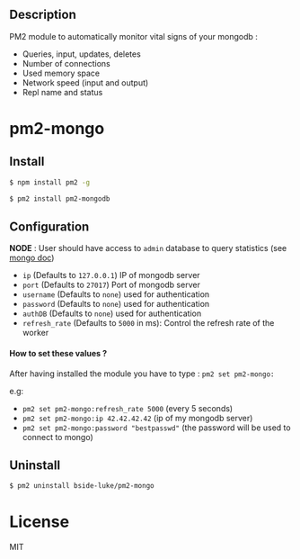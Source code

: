 ## Description

PM2 module to automatically monitor vital signs of your mongodb :

*   Queries, input, updates, deletes
*   Number of connections
*   Used memory space
*   Network speed (input and output)
*   Repl name and status


# pm2-mongo

## Install

```bash
$ npm install pm2 -g

$ pm2 install pm2-mongodb
```

## Configuration

**NODE** : User should have access to `admin` database to query statistics (see [mongo doc](http://mongodb.github.io/node-mongodb-native/2.2/api/Admin.html))

*   `ip` (Defaults to `127.0.0.1`) IP of mongodb server
*   `port` (Defaults to `27017`) Port of mongodb server
*   `username` (Defaults to `none`) used for authentication
*   `password` (Defaults to `none`) used for authentication
*   `authDB` (Defaults to `none`) used for authentication
*   `refresh_rate` (Defaults to `5000` in ms): Control the refresh rate of the worker

#### How to set these values ?

 After having installed the module you have to type :
`pm2 set pm2-mongo: `

e.g: 
- `pm2 set pm2-mongo:refresh_rate 5000` (every 5 seconds)
- `pm2 set pm2-mongo:ip 42.42.42.42` (ip of my mongodb server)
- `pm2 set pm2-mongo:password "bestpasswd"` (the password will be used to connect to mongo)
## Uninstall

```bash
$ pm2 uninstall bside-luke/pm2-mongo
```

# License

MIT
